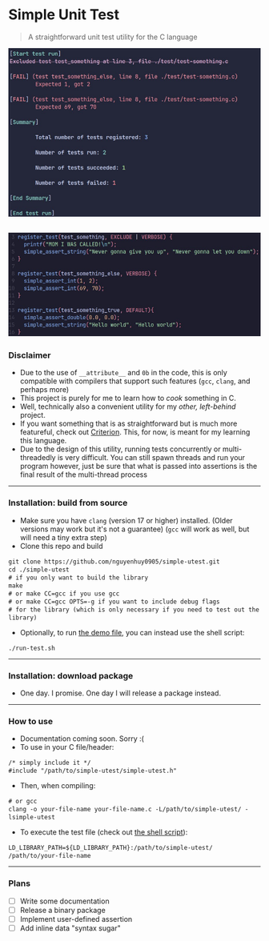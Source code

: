 # Simple Unit Test
> A straightforward unit test utility for the C language

![Output demo](./doc/img/output-demo.jpg)

![Syntax demo](./doc/img/testfile-demo.jpg)
---
### Disclaimer
- Due to the use of `__attribute__` and `0b` in the code, this is only compatible with compilers that support such features (`gcc`, `clang`, and perhaps more)
- This project is purely for me to learn how to _cook_ something in C.
- Well, technically also a convenient utility for my _other, left-behind_ project.
- If you want something that is as straightforward but is much more featureful, check out [Criterion](https://github.com/Snaipe/Criterion). This, for now, is meant for my learning this language.
- Due to the design of this utility, running tests concurrently or multi-threadedly is very difficult. You can still spawn threads and run your program however, just be sure that what is passed into assertions is the final result of the multi-thread process
---
### Installation: build from source
- Make sure you have `clang` (version 17 or higher) installed. (Older versions may work but it's not a guarantee) (`gcc` will work as well, but will need a tiny extra step)
- Clone this repo and build
```
git clone https://github.com/nguyenhuy0905/simple-utest.git
cd ./simple-utest
# if you only want to build the library
make 
# or make CC=gcc if you use gcc
# or make CC=gcc OPTS=-g if you want to include debug flags 
# for the library (which is only necessary if you need to test out the library)
```
- Optionally, to run [the demo file](./test/test-something.c), you can instead use the shell script:
```
./run-test.sh
```
---
### Installation: download package
- One day. I promise. One day I will release a package instead.
---
### How to use
- Documentation coming soon. Sorry :(
- To use in your C file/header:
```
/* simply include it */
#include "/path/to/simple-utest/simple-utest.h"
```
- Then, when compiling:
```
# or gcc
clang -o your-file-name your-file-name.c -L/path/to/simple-utest/ -lsimple-utest
```
- To execute the test file (check out [the shell script](./run-test.sh)):
```
LD_LIBRARY_PATH=${LD_LIBRARY_PATH}:/path/to/simple-utest/ /path/to/your-file-name
```
---
### Plans
- [ ] Write some documentation
- [ ] Release a binary package
- [ ] Implement user-defined assertion
- [ ] Add inline data "syntax sugar"
